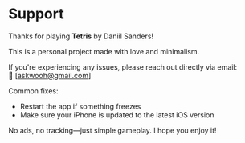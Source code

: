 # Support

Thanks for playing **Tetris** by Daniil Sanders!

This is a personal project made with love and minimalism.

If you're experiencing any issues, please reach out directly via email:  
📧 [askwooh@gmail.com]

Common fixes:
- Restart the app if something freezes
- Make sure your iPhone is updated to the latest iOS version

No ads, no tracking—just simple gameplay. I hope you enjoy it!
